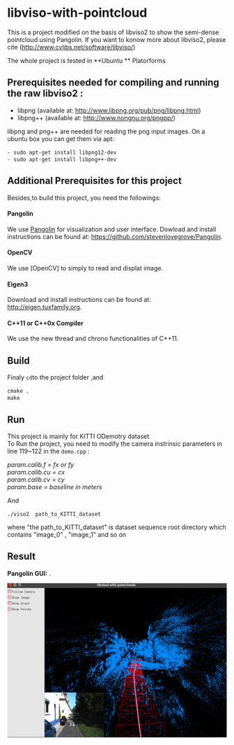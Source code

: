 # libviso-with-pointcloud
This is a project modified on the basis of libviso2 to show the semi-dense pointcloud using Pangolin.
If you want to konow  more about libviso2, please cite (http://www.cvlibs.net/software/libviso/)


The whole project is tested in **Ubuntu ** Platorforms

## Prerequisites needed for compiling and running the raw libviso2 :

- libpng (available at: http://www.libpng.org/pub/png/libpng.html)
- libpng++ (available at: http://www.nongnu.org/pngpp/)

libpng and png++ are needed for reading the png input images. On a ubuntu
box you can get them via apt:
```
- sudo apt-get install libpng12-dev
- sudo apt-get install libpng++-dev
```

## Additional Prerequisites for this project
Besides,to build this project, you need the followings:

#### Pangolin
We use [Pangolin](https://github.com/stevenlovegrove/Pangolin) for visualization and user interface. 
Dowload and install instructions can be found at: https://github.com/stevenlovegrove/Pangolin.

#### OpenCV
We use [OpenCV] to simply to read and displat image.

#### Eigen3
Download and install instructions can be found at: http://eigen.tuxfamily.org. 

#### C++11 or C++0x Compiler
We use the new thread and chrono functionalities of C++11.


## Build
Finaly ``` cd ```to the project folder ,and 

```
cmake .
make 
```

## Run
This project is mainly for KITTI ODemotry dataset  
To Run the project, you need to modify the camera instrinsic parameters in line 119~122 in the `demo.cpp`  :   

*param.calib.f  = fx or fy   
param.calib.cu = cx   
param.calib.cv = cy  
param.base     =  baseline in meters*


And

```
./viso2  path_to_KITTI_dataset
```
where "the path_to_KITTI_dataset" is dataset sequence root directory which contains "image_0" , "image_1" and so on



## Result
**Pangolin GUI:** .  
 
![](https://github.com/SongJiaxinHIT/libviso-with-pointcloud/raw/master/image/result.png)  
